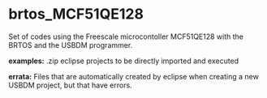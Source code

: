 # brtos_MCF51QE128
Set of codes using the Freescale microcontoller MCF51QE128 with the BRTOS and the USBDM programmer.

**examples:** .zip eclipse projects to be directly imported and executed

**errata:** Files that are automatically created by eclipse when creating a new USBDM project, but that have errors.

